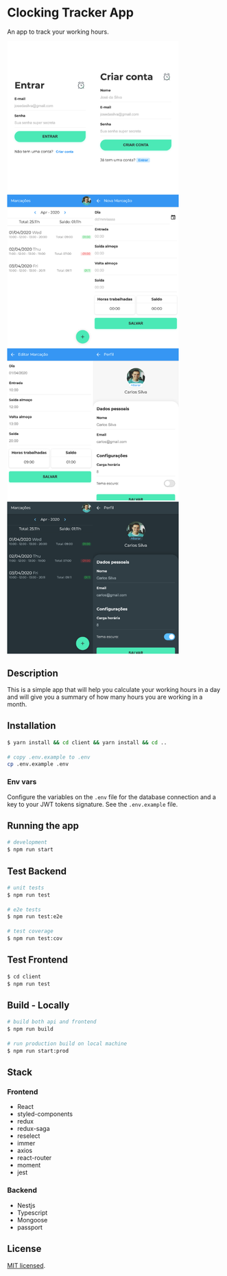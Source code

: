 # Clocking Tracker App

An app to track your working hours.

<img src="docs/screenshots/login.png" width=200 /><img src="docs/screenshots/signup.png" width=200 /><img src="docs/screenshots/clocking-list.png" width=200 /><img src="docs/screenshots/create-clock.png" width=200 /><img src="docs/screenshots/edit-clocking.png" width=200 /><img src="docs/screenshots/edit-profile.png" width=200 /><img src="docs/screenshots/dark-theme-clocking.png" width=200 /><img src="docs/screenshots/dark-theme-profile.png" width=200 />

## Description

This is a simple app that will help you calculate your working hours in a day
and will give you a summary of how many hours you are working in a month.

## Installation

```bash
$ yarn install && cd client && yarn install && cd ..

# copy .env.example to .env
cp .env.example .env
```

### Env vars

Configure the variables on the `.env` file for the database connection and a key
to your JWT tokens signature. See the `.env.example` file.

## Running the app

```bash
# development
$ npm run start
```

## Test Backend

```bash
# unit tests
$ npm run test

# e2e tests
$ npm run test:e2e

# test coverage
$ npm run test:cov
```

## Test Frontend

```bash
$ cd client
$ npm run test
```

## Build - Locally

```bash
# build both api and frontend
$ npm run build

# run production build on local machine
$ npm run start:prod
```

## Stack

### Frontend

- React
- styled-components
- redux
- redux-saga
- reselect
- immer
- axios
- react-router
- moment
- jest

### Backend

- Nestjs
- Typescript
- Mongoose
- passport

## License

[MIT licensed](LICENSE).
